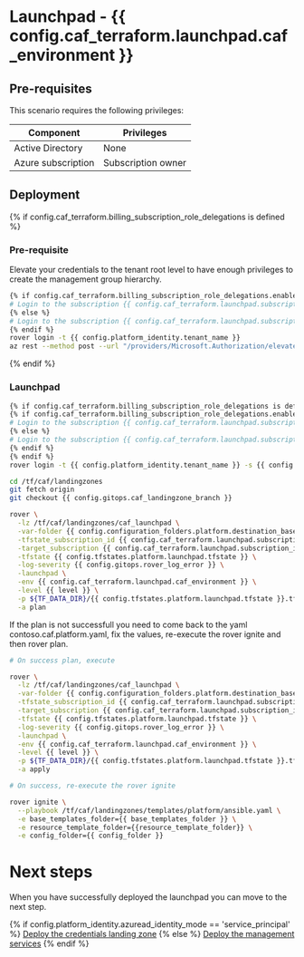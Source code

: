 # Launchpad - {{ config.caf_terraform.launchpad.caf_environment }}

## Pre-requisites

This scenario requires the following privileges:

| Component          | Privileges         |
|--------------------|--------------------|
| Active Directory   | None               |
| Azure subscription | Subscription owner |

## Deployment

{% if config.caf_terraform.billing_subscription_role_delegations is defined %}
### Pre-requisite

Elevate your credentials to the tenant root level to have enough privileges to create the management group hierarchy.

```bash
{% if config.caf_terraform.billing_subscription_role_delegations.enable %}
# Login to the subscription {{ config.caf_terraform.launchpad.subscription_name }} with the user {{ config.caf_terraform.billing_subscription_role_delegations.azuread_user_ea_account_owner }}
{% else %}
# Login to the subscription {{ config.caf_terraform.launchpad.subscription_name }} with an account owner.
{% endif %}
rover login -t {{ config.platform_identity.tenant_name }}
az rest --method post --url "/providers/Microsoft.Authorization/elevateAccess?api-version=2016-07-01"

```
{% endif %}

### Launchpad

```bash
{% if config.caf_terraform.billing_subscription_role_delegations is defined %}
{% if config.caf_terraform.billing_subscription_role_delegations.enable %}
# Login to the subscription {{ config.caf_terraform.launchpad.subscription_name }} with the user {{ config.caf_terraform.billing_subscription_role_delegations.azuread_user_ea_account_owner }}
{% else %}
# Login to the subscription {{ config.caf_terraform.launchpad.subscription_name }} with an account owner.
{% endif %}
{% endif %}
rover login -t {{ config.platform_identity.tenant_name }} -s {{ config.caf_terraform.launchpad.subscription_id }}

cd /tf/caf/landingzones
git fetch origin
git checkout {{ config.gitops.caf_landingzone_branch }}

rover \
  -lz /tf/caf/landingzones/caf_launchpad \
  -var-folder {{ config.configuration_folders.platform.destination_base_path }}/{{ config.configuration_folders.platform.destination_relative_path }}/{{ level }}/{{ base_folder }} \
  -tfstate_subscription_id {{ config.caf_terraform.launchpad.subscription_id }} \
  -target_subscription {{ config.caf_terraform.launchpad.subscription_id }} \
  -tfstate {{ config.tfstates.platform.launchpad.tfstate }} \
  -log-severity {{ config.gitops.rover_log_error }} \
  -launchpad \
  -env {{ config.caf_terraform.launchpad.caf_environment }} \
  -level {{ level }} \
  -p ${TF_DATA_DIR}/{{ config.tfstates.platform.launchpad.tfstate }}.tfplan \
  -a plan

```

If the plan is not successfull you need to come back to the yaml contoso.caf.platform.yaml, fix the values, re-execute the rover ignite and then rover plan.


```bash 
# On success plan, execute

rover \
  -lz /tf/caf/landingzones/caf_launchpad \
  -var-folder {{ config.configuration_folders.platform.destination_base_path }}/{{ config.configuration_folders.platform.destination_relative_path }}/{{ level }}/{{ base_folder }} \
  -tfstate_subscription_id {{ config.caf_terraform.launchpad.subscription_id }} \
  -target_subscription {{ config.caf_terraform.launchpad.subscription_id }} \
  -tfstate {{ config.tfstates.platform.launchpad.tfstate }} \
  -log-severity {{ config.gitops.rover_log_error }} \
  -launchpad \
  -env {{ config.caf_terraform.launchpad.caf_environment }} \
  -level {{ level }} \
  -p ${TF_DATA_DIR}/{{ config.tfstates.platform.launchpad.tfstate }}.tfplan \
  -a apply

```

```bash
# On success, re-execute the rover ignite

rover ignite \
  --playbook /tf/caf/landingzones/templates/platform/ansible.yaml \
  -e base_templates_folder={{ base_templates_folder }} \
  -e resource_template_folder={{resource_template_folder}} \
  -e config_folder={{ config_folder }}

```

# Next steps

When you have successfully deployed the launchpad you can  move to the next step.

{% if config.platform_identity.azuread_identity_mode == 'service_principal' %}
 [Deploy the credentials landing zone](../credentials/readme.md)
{% else %}
 [Deploy the management services](../../level1/management/readme.md)
{% endif %}